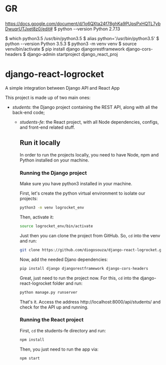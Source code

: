 # GR
###
https://docs.google.com/document/d/1o6QXta24f78ghKa9PUpsPxHQTL7ybDwuqrUTJxet8z0/edit#
$ python --version
Python 2.7.13

$ which python3.5
/usr/bin/python3.5
$ alias python='/usr/bin/python3.5'
$ python --version
Python 3.5.3
$ python3 -m venv venv
$ source venv/bin/activate
$ pip install django djangorestframework django-cors-headers
$ django-admin startproject django_react_proj
# django-react-logrocket
A simple integration between Django API and React App

This project is made up of two main ones:

- *students*: the Django project containing the REST API, along with all the
  back-end code;
  - *students-fe*: the React project, with all Node dependencies, configs, and
    front-end related stuff.

    ## Run it locally

    In order to run the projects locally, you need to have Node, npm and Python
    installed on your machine.

    ### Running the Django project

    Make sure you have python3 installed in your machine.

    First, let's create the python virtual environment to isolate our projects:

    ```bash
    python3 -m venv logrocket_env
    ```

    Then, activate it:

    ```bash
    source logrocket_env/bin/activate
    ```

    Just then you can clone the project from GitHub. So, `cd` into the venv and
    run:

    ```bash
    git clone https://github.com/diogosouza/django-react-logrocket.git
    ```

    Now, add the needed Djano dependencies:

    ```bash
    pip install django djangorestframework django-cors-headers
    ```

    Great, just need to run the project now. For this, `cd` into the
    django-react-logrocket folder and run:

    ```bash
    python manage.py runserver
    ```

    That's it. Access the address http://localhost:8000/api/students/ and check
    for the API up and running.

    ### Running the React project

    First, `cd` the students-fe directory and run:

    ```bash
    npm install
    ```

    Then, you just need to run the app via:

    ```bash
    npm start
    ```

